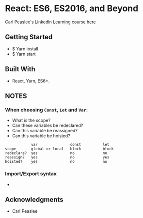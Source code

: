 # React: ES6, ES2016, and Beyond
Carl Peaslee's LinkedIn Learning course [here](https://www.linkedin.com/learning/react-es6-es2016-and-beyond/welcome)

## Getting Started
- $ Yarn install
- $ Yarn start

## Built With
- React, Yarn, ES6+.

## NOTES
### When choosing `Const`, `Let` and `Var`:
- What is the scope?
- Can these variables be redeclared?
- Can this variable be reassigned?
- Can this variable be hoisted?
```
            var               const          let
scope       global or local   block          block
redeclare?  yes               no             no
reassign?   yes               no             yes
hoisted?    yes               no             no
```
### Import/Export syntax
- 

## Acknowledgments
- Carl Peaslee
